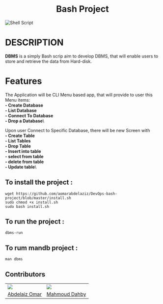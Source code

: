 <h1 align="center"> Bash Project </h1>

![Shell Script](https://img.shields.io/badge/shell_script-%23121011.svg?style=for-the-badge&logo=gnu-bash&logoColor=white)


# DESCRIPTION
**DBMS** is a simply Bash scrip aim to develop DBMS, that will enable users to store and retrieve the data from Hard-disk.

# Features
The Application will be CLI Menu based app, that will provide to user this Menu items:\
**- Create Database**\
**- List   Database**\
**- Connect To Database**\
**- Drop a Database**\

Upon user Connect to Specific Database, there will be new Screen with\
**- Create Table**\
**- List   Tables**\
**- Drop   Table**\
**- Insert into table**\
**- select from table**\
**- delete from table**\
**- Update table**\

## To install the project :   

```console
wget https://github.com/aomarabdelaziz/DevOps-bash-project/blob/master/install.sh
sudo chmod +x install.sh
sudo bash install.sh
```

## To run the project  :   

```console
dbms-run
```

## To rum mandb project  :   

```console
man dbms    
```

## Contributors
<table>
   <tr>
    <td>
      <img src="https://avatars.githubusercontent.com/u/61574114?v=4"></img>
    </td>
    <td>
      <img src="https://avatars.githubusercontent.com/u/99130650?v=4"></img>
    </td>
  </tr>
  <tr>
    <td>
      <a href="https://github.com/aomarabdelaziz"> Abdelaiz Omar </a>
    </td>
     <td>
      <a href="https://github.com/mahmouddahaby"> Mahmoud Dahby </a>
    </td>
  </tr>
</table>
